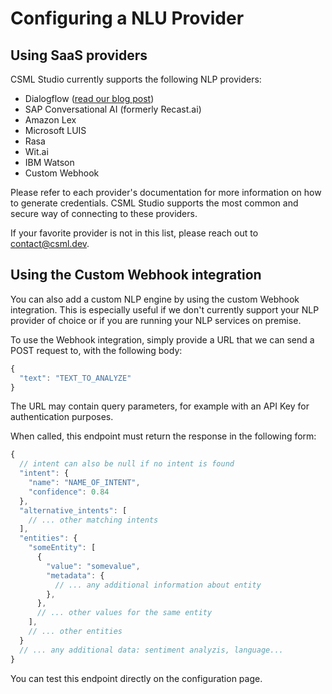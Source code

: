 # Configuring a NLU Provider

## Using SaaS providers

CSML Studio currently supports the following NLP providers:

* Dialogflow \([read our blog post](https://blog.csml.dev/connecting-dialogflow-with-a-csml-chatbot/)\)
* SAP Conversational AI \(formerly Recast.ai\)
* Amazon Lex
* Microsoft LUIS
* Rasa
* Wit.ai
* IBM Watson
* Custom Webhook

Please refer to each provider's documentation for more information on how to generate credentials. CSML Studio supports the most common and secure way of connecting to these providers.

If your favorite provider is not in this list, please reach out to [contact@csml.dev](mailto:contact@csml.dev).

## Using the Custom Webhook integration

You can also add a custom NLP engine by using the custom Webhook integration. This is especially useful if we don't currently support your NLP provider of choice or if you are running your NLP services on premise.

To use the Webhook integration, simply provide a URL that we can send a POST request to, with the following body:

```javascript
{
  "text": "TEXT_TO_ANALYZE"
}
```

The URL may contain query parameters, for example with an API Key for authentication purposes.

When called, this endpoint must return the response in the following form:

```javascript
{
  // intent can also be null if no intent is found
  "intent": { 
    "name": "NAME_OF_INTENT", 
    "confidence": 0.84
  },
  "alternative_intents": [ 
    // ... other matching intents
  ],
  "entities": {
    "someEntity": [
      {
        "value": "somevalue",
        "metadata": { 
          // ... any additional information about entity
        },
      },
      // ... other values for the same entity
    ],
    // ... other entities
  }
  // ... any additional data: sentiment analyzis, language...
}
```

You can test this endpoint directly on the configuration page.

